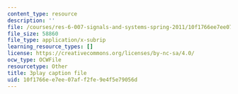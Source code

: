 ```yaml
---
content_type: resource
description: ''
file: /courses/res-6-007-signals-and-systems-spring-2011/10f1766ee7ee07aff2fe9e4f5e79056d_D1WF9YKqf3o.srt
file_size: 58860
file_type: application/x-subrip
learning_resource_types: []
license: https://creativecommons.org/licenses/by-nc-sa/4.0/
ocw_type: OCWFile
resourcetype: Other
title: 3play caption file
uid: 10f1766e-e7ee-07af-f2fe-9e4f5e79056d
---
```

